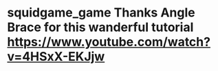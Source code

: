 # squidgame_game Thanks Angle Brace for this wanderful tutorial https://www.youtube.com/watch?v=4HSxX-EKJjw

